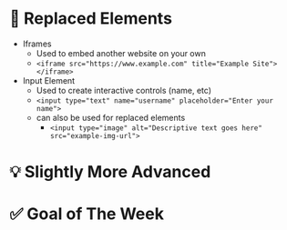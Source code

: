 # 🧑 Replaced Elements

* Iframes
    * Used to embed another website on your own
    * `<iframe src="https://www.example.com" title="Example Site"></iframe>`
* Input Element
    * Used to create interactive controls (name, etc)
    * `<input type="text" name="username" placeholder="Enter your name">`
    * can also be used for replaced elements
         * `<input type="image" alt="Descriptive text goes here" src="example-img-url">`
 

# 💡 Slightly More Advanced



 

# ✅ Goal of The Week

